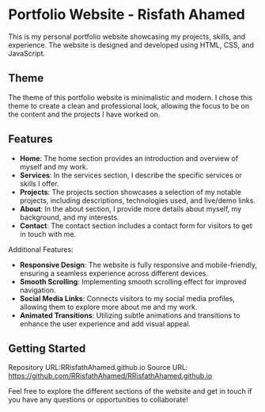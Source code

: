 # Portfolio Website - Risfath Ahamed

This is my personal portfolio website showcasing my projects, skills, and experience. The website is designed and developed using HTML, CSS, and JavaScript.

## Theme
The theme of this portfolio website is minimalistic and modern. I chose this theme to create a clean and professional look, allowing the focus to be on the content and the projects I have worked on.

## Features
- **Home**: The home section provides an introduction and overview of myself and my work.
- **Services**: In the services section, I describe the specific services or skills I offer.
- **Projects**: The projects section showcases a selection of my notable projects, including descriptions, technologies used, and live/demo links.
- **About**: In the about section, I provide more details about myself, my background, and my interests.
- **Contact**: The contact section includes a contact form for visitors to get in touch with me.

Additional Features:
- **Responsive Design**: The website is fully responsive and mobile-friendly, ensuring a seamless experience across different devices.
- **Smooth Scrolling**: Implementing smooth scrolling effect for improved navigation.
- **Social Media Links**: Connects visitors to my social media profiles, allowing them to explore more about me and my work.
- **Animated Transitions**: Utilizing subtle animations and transitions to enhance the user experience and add visual appeal.

## Getting Started
Repository URL:RRisfathAhamed.github.io
Source URL: https://github.com/RRisfathAhamed/RRisfathAhamed.github.io

Feel free to explore the different sections of the website and get in touch if you have any questions or opportunities to collaborate!
